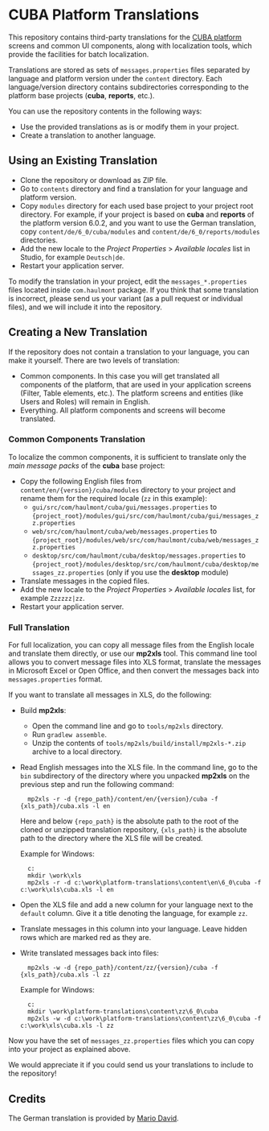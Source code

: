 # CUBA Platform Translations

This repository contains third-party translations for the <a href="https://www.cuba-platform.com" target="_blank">CUBA platform</a> screens and common UI components, along with localization tools, which provide the facilities for batch localization. 

Translations are stored as sets of `messages.properties` files separated by language and platform version under the `content` directory. Each language/version directory contains subdirectories corresponding to the platform base projects (**cuba**, **reports**, etc.).

You can use the repository contents in the following ways:

- Use the provided translations as is or modify them in your project.
- Create a translation to another language.

## Using an Existing Translation

- Clone the repository or download as ZIP file.
- Go to `contents` directory and find a translation for your language and platform version.
- Copy `modules` directory for each used base project to your project root directory. For example, if your project is based on **cuba** and **reports** of the platform version 6.0.2, and you want to use the German translation, copy `content/de/6_0/cuba/modules` and `content/de/6_0/reports/modules` directories.
- Add the new locale to the _Project Properties_ > _Available locales_ list in Studio, for example `Deutsch|de`.
- Restart your application server.

To modify the translation in your project, edit the `messages_*.properties` files located inside `com.haulmont` package. If you think that some translation is incorrect, please send us your variant (as a pull request or individual files), and we will include it into the repository.

## Creating a New Translation

If the repository does not contain a translation to your language, you can make it yourself. There are two levels of translation: 

- Common components. In this case you will get translated all components of the platform, that are used in your application screens (Filter, Table elements, etc.). The platform screens and entities (like Users and Roles) will remain in English.
- Everything. All platform components and screens will become translated.

### Common Components Translation

To localize the common components, it is sufficient to translate only the _main message packs_ of the **cuba** base project:

- Copy the following English files from `content/en/{version}/cuba/modules` directory to your project and rename them for the required locale (`zz` in this example):
	- `gui/src/com/haulmont/cuba/gui/messages.properties` to `{project_root}/modules/gui/src/com/haulmont/cuba/gui/messages_zz.properties`
	- `web/src/com/haulmont/cuba/web/messages.properties` to `{project_root}/modules/web/src/com/haulmont/cuba/web/messages_zz.properties`
	- `desktop/src/com/haulmont/cuba/desktop/messages.properties` to `{project_root}/modules/desktop/src/com/haulmont/cuba/desktop/messages_zz.properties` (only if you use the **desktop** module)
- Translate messages in the copied files.
- Add the new locale to the _Project Properties_ > _Available locales_ list, for example `Zzzzzz|zz`.
- Restart your application server.

### Full Translation

For full localization, you can copy all message files from the English locale and translate them directly, or use our **mp2xls** tool. This command line tool allows you to convert message files into XLS format, translate the messages in Microsoft Excel or Open Office, and then convert the messages back into `messages.properties` format.

If you want to translate all messages in XLS, do the following:

- Build **mp2xls**:
	- Open the command line and go to `tools/mp2xls` directory.
	- Run `gradlew assemble`.
	- Unzip the contents of `tools/mp2xls/build/install/mp2xls-*.zip` archive to a local directory.

- Read English messages into the XLS file. In the command line, go to the `bin` subdirectory of the directory where you unpacked **mp2xls** on the previous step and run the following command:
	
		mp2xls -r -d {repo_path}/content/en/{version}/cuba -f {xls_path}/cuba.xls -l en
	
	Here and below `{repo_path}` is the absolute path to the root of the cloned or unzipped translation repository, `{xls_path}` is the absolute path to the directory where the XLS file will be created.

	Example for Windows:
		
		c:
		mkdir \work\xls
		mp2xls -r -d c:\work\platform-translations\content\en\6_0\cuba -f c:\work\xls\cuba.xls -l en

- Open the XLS file and add a new column for your language next to the `default` column. Give it a title denoting the language, for example `zz`.

- Translate messages in this column into your language. Leave hidden rows which are marked red as they are.

- Write translated messages back into files:
	
		mp2xls -w -d {repo_path}/content/zz/{version}/cuba -f {xls_path}/cuba.xls -l zz

	Example for Windows:
		
		c:
		mkdir \work\platform-translations\content\zz\6_0\cuba
		mp2xls -w -d c:\work\platform-translations\content\zz\6_0\cuba -f c:\work\xls\cuba.xls -l zz
		
Now you have the set of `messages_zz.properties` files which you can copy into your project as explained above.

We would appreciate it if you could send us your translations to include to the repository!

## Credits

The German translation is provided by <a href="http://www.road-to-cuba-and-beyond.com/" target="_blank">Mario David</a>.

